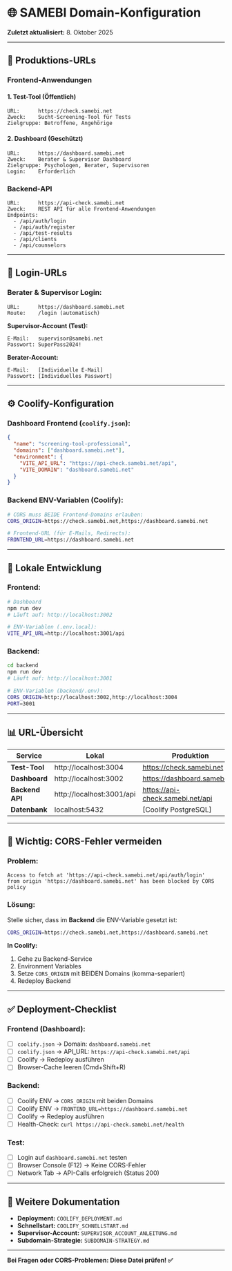 # 🌐 SAMEBI Domain-Konfiguration

**Zuletzt aktualisiert:** 8. Oktober 2025

---

## 📍 Produktions-URLs

### **Frontend-Anwendungen**

#### 1. **Test-Tool (Öffentlich)**
```
URL:      https://check.samebi.net
Zweck:    Sucht-Screening-Tool für Tests
Zielgruppe: Betroffene, Angehörige
```

#### 2. **Dashboard (Geschützt)**
```
URL:      https://dashboard.samebi.net
Zweck:    Berater & Supervisor Dashboard
Zielgruppe: Psychologen, Berater, Supervisoren
Login:    Erforderlich
```

### **Backend-API**

```
URL:      https://api-check.samebi.net
Zweck:    REST API für alle Frontend-Anwendungen
Endpoints:
  - /api/auth/login
  - /api/auth/register
  - /api/test-results
  - /api/clients
  - /api/counselors
```

---

## 🔐 Login-URLs

### **Berater & Supervisor Login:**
```
URL:      https://dashboard.samebi.net
Route:    /login (automatisch)
```

**Supervisor-Account (Test):**
```
E-Mail:   supervisor@samebi.net
Passwort: SuperPass2024!
```

**Berater-Account:**
```
E-Mail:   [Individuelle E-Mail]
Passwort: [Individuelles Passwort]
```

---

## ⚙️ Coolify-Konfiguration

### **Dashboard Frontend (`coolify.json`):**
```json
{
  "name": "screening-tool-professional",
  "domains": ["dashboard.samebi.net"],
  "environment": {
    "VITE_API_URL": "https://api-check.samebi.net/api",
    "VITE_DOMAIN": "dashboard.samebi.net"
  }
}
```

### **Backend ENV-Variablen (Coolify):**
```bash
# CORS muss BEIDE Frontend-Domains erlauben:
CORS_ORIGIN=https://check.samebi.net,https://dashboard.samebi.net

# Frontend-URL (für E-Mails, Redirects):
FRONTEND_URL=https://dashboard.samebi.net
```

---

## 🔧 Lokale Entwicklung

### **Frontend:**
```bash
# Dashboard
npm run dev
# Läuft auf: http://localhost:3002

# ENV-Variablen (.env.local):
VITE_API_URL=http://localhost:3001/api
```

### **Backend:**
```bash
cd backend
npm run dev
# Läuft auf: http://localhost:3001

# ENV-Variablen (backend/.env):
CORS_ORIGIN=http://localhost:3002,http://localhost:3004
PORT=3001
```

---

## 📊 URL-Übersicht

| Service | Lokal | Produktion |
|---------|-------|------------|
| **Test-Tool** | http://localhost:3004 | https://check.samebi.net |
| **Dashboard** | http://localhost:3002 | https://dashboard.samebi.net |
| **Backend API** | http://localhost:3001/api | https://api-check.samebi.net/api |
| **Datenbank** | localhost:5432 | [Coolify PostgreSQL] |

---

## 🚨 Wichtig: CORS-Fehler vermeiden

### **Problem:**
```
Access to fetch at 'https://api-check.samebi.net/api/auth/login' 
from origin 'https://dashboard.samebi.net' has been blocked by CORS policy
```

### **Lösung:**
Stelle sicher, dass im **Backend** die ENV-Variable gesetzt ist:

```bash
CORS_ORIGIN=https://check.samebi.net,https://dashboard.samebi.net
```

**In Coolify:**
1. Gehe zu Backend-Service
2. Environment Variables
3. Setze `CORS_ORIGIN` mit BEIDEN Domains (komma-separiert)
4. Redeploy Backend

---

## ✅ Deployment-Checklist

### **Frontend (Dashboard):**
- [ ] `coolify.json` → Domain: `dashboard.samebi.net`
- [ ] `coolify.json` → API_URL: `https://api-check.samebi.net/api`
- [ ] Coolify → Redeploy ausführen
- [ ] Browser-Cache leeren (Cmd+Shift+R)

### **Backend:**
- [ ] Coolify ENV → `CORS_ORIGIN` mit beiden Domains
- [ ] Coolify ENV → `FRONTEND_URL=https://dashboard.samebi.net`
- [ ] Coolify → Redeploy ausführen
- [ ] Health-Check: `curl https://api-check.samebi.net/health`

### **Test:**
- [ ] Login auf `dashboard.samebi.net` testen
- [ ] Browser Console (F12) → Keine CORS-Fehler
- [ ] Network Tab → API-Calls erfolgreich (Status 200)

---

## 🔗 Weitere Dokumentation

- **Deployment:** `COOLIFY_DEPLOYMENT.md`
- **Schnellstart:** `COOLIFY_SCHNELLSTART.md`
- **Supervisor-Account:** `SUPERVISOR_ACCOUNT_ANLEITUNG.md`
- **Subdomain-Strategie:** `SUBDOMAIN-STRATEGY.md`

---

**Bei Fragen oder CORS-Problemen: Diese Datei prüfen! ✅**

